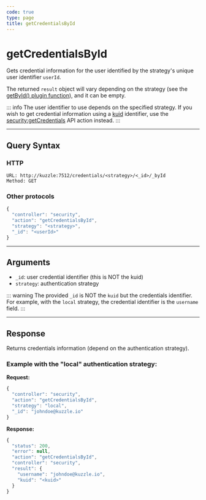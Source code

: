 ```yaml
---
code: true
type: page
title: getCredentialsById
---
```


# getCredentialsById

Gets credential information for the user identified by the strategy's unique user identifier `userId`.

The returned `result` object will vary depending on the strategy (see the [getById() plugin function](/core/2/plugins/guides/strategies#optional-getbyid)), and it can be empty.

::: info
The user identifier to use depends on the specified strategy. 
If you wish to get credential information using a [kuid](/core/2/guides/main-concepts/5-authentication#kuzzle-user-identifier-kuid) identifier, use the [security:getCredentials](/core/2/api/controllers/security/get-credentials) API action instead.
:::

---

## Query Syntax

### HTTP

```http
URL: http://kuzzle:7512/credentials/<strategy>/<_id>/_byId
Method: GET
```

### Other protocols

```js
{
  "controller": "security",
  "action": "getCredentialsById",
  "strategy": "<strategy>",
  "_id": "<userId>"
}
```

---

## Arguments

- `_id`: user credential identifier (this is NOT the kuid)
- `strategy`: authentication strategy

::: warning
The provided `_id` is NOT the `kuid` but the credentials identifier.
For example, with the `local` strategy, the credential identifier is the `username` field.
:::

---

## Response

Returns credentials information (depend on the authentication strategy).

### Example with the "local" authentication strategy:

**Request:**
```js
{
  "controller": "security",
  "action": "getCredentialsById",
  "strategy": "local",
  "_id": "johndoe@kuzzle.io"
}
```

**Response:**
```js
{
  "status": 200,
  "error": null,
  "action": "getCredentialsById",
  "controller": "security",
  "result": {
    "username": "johndoe@kuzzle.io",
    "kuid": "<kuid>"
  }
}
```

